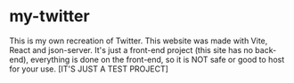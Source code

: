 # my-twitter
This is my own recreation of Twitter. This website was made with Vite, React and json-server. It's just a front-end project (this site has no back-end), everything is done on the front-end, so it is NOT safe or good to host for your use. [IT'S JUST A TEST PROJECT]
